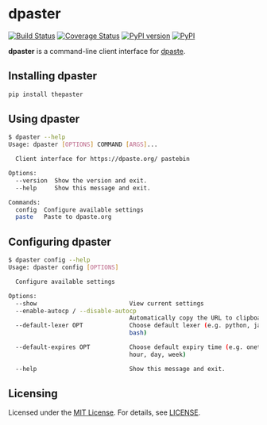 # dpaster

[![Build Status](https://travis-ci.org/adder46/dpaster.svg?branch=master)](https://travis-ci.org/adder46/dpaster) [![Coverage Status](https://coveralls.io/repos/github/adder46/dpaster/badge.svg?branch=master)](https://coveralls.io/github/adder46/dpaster?branch=master) [![PyPI version](https://badge.fury.io/py/thepaster.svg)](https://pypi.org/project/thepaster/1.1.1/) [![PyPI](https://img.shields.io/badge/status-stable-brightgreen.svg)](https://pypi.org/project/thepaster/1.1.1/) 

**dpaster** is a command-line client interface for [dpaste](https://dpaste.org/).

## Installing dpaster

```sh
pip install thepaster
```

## Using dpaster

```sh
$ dpaster --help
Usage: dpaster [OPTIONS] COMMAND [ARGS]...

  Client interface for https://dpaste.org/ pastebin

Options:
  --version  Show the version and exit.
  --help     Show this message and exit.

Commands:
  config  Configure available settings
  paste   Paste to dpaste.org
```

## Configuring dpaster

```sh
$ dpaster config --help
Usage: dpaster config [OPTIONS]

  Configure available settings

Options:
  --show                          View current settings
  --enable-autocp / --disable-autocp
                                  Automatically copy the URL to clipboard
  --default-lexer OPT             Choose default lexer (e.g. python, java,
                                  bash)

  --default-expires OPT           Choose default expiry time (e.g. onetime,
                                  hour, day, week)

  --help                          Show this message and exit.
```

## Licensing

Licensed under the [MIT License](https://opensource.org/licenses/MIT). For details, see [LICENSE](https://github.com/adder46/dpaster/blob/master/LICENSE).


